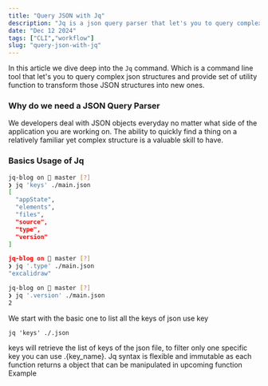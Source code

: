 ```yaml
---
title: "Query JSON with Jq"
description: "Jq is a json query parser that let's you to query complex json structures and this blog we explore some useful jq functions."
date: "Dec 12 2024"
tags: ["CLI","workflow"]
slug: "query-json-with-jq"
---
```


In this article we dive deep into the `Jq` command. Which is a command line tool that let's you to query complex json structures and provide set of utility function to transform those JSON structures into new ones. 

### Why do we need a JSON Query Parser

We developers deal with JSON objects everyday no matter what side of the application you are working on. The ability to quickly find a thing on a relatively familiar yet complex structure is a valuable skill to have.  

### Basics Usage of Jq

```sh
jq-blog on  master [?] 
❯ jq 'keys' ./main.json             
[
  "appState",
  "elements",
  "files",
  "source",
  "type",
  "version"
]

jq-blog on  master [?] 
❯ jq '.type' ./main.json                                                                                 
"excalidraw"

jq-blog on  master [?] 
❯ jq '.version' ./main.json
2

```

We start with the basic one to list all the keys of json use key
```
jq 'keys' ./.json
```

keys will retrieve the list of keys of the json file, to filter only one specific key you can use .{key_name}. Jq syntax is flexible and immutable as each function returns a object that can be manipulated in upcoming function Example 